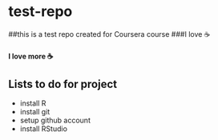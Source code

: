# test-repo
##this is a test repo created for Coursera course
###I love :coffee:
#### I love more :coffee:

## Lists to do for project
* install R
* install git
* setup github account
* install RStudio

